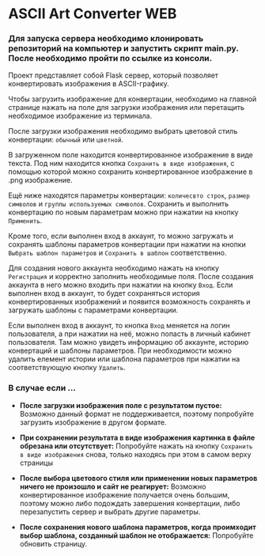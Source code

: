 # ASCII Art Converter WEB

### Для запуска сервера необходимо клонировать репозиторий на компьютер и запустить скрипт main.py. После необходимо пройти по ссылке из консоли.

Проект представляет собой Flask сервер, который позволяет конвертировать изображения в ASCII-графику. <p>

Чтобы загрузить изображение для конвертации, необходимо на главной странице нажать на поле для загрузки изображения
или перетащить необходимое изображение из терминала. <p>

После загрузки изображения необходимо выбрать цветовой стиль конвертации: `обычный` или `цветной`. <br>

В загруженном поле находится конвертированное изображение в виде текста. Под ним находится кнопка
`Сохранить в виде изображения`, с помощью которой можно сохранить конвертированное изображение в .png изображение. <br>

Ещё ниже находятся параметры конвертации: `количесвто строк`, `размер символов` и `группы используемых символов`.
Сохранить и выполнить конвертацию по новым параметрам можно при нажатии на кнопку `Применить`. <p>

Кроме того, если выполнен вход в аккаунт, то можно загружать и сохранять шаблоны параметров конвертации при
нажатии на кнопки `Выбрать шаблон параметров` и `Сохранить в шаблон` соответственно.

Для создания нового аккаунта необходимо нажать на кнопку `Регистрация` и корректно заполнить необходимые поля.
После создания аккаунта в него можно входить при нажатии на кнопку `Вход`. Если выполнен вход в аккаунт,
то будет сохраняться история конвертированных изображений и появится возможность сохранять и загружать шаблоны
с параметрами конвертации. <p>

Если выполнен вход в аккаунт, то кнопка `Вход` меняется на логин пользователя, а при нажатии на неё, можно 
попасть в личный кабинет пользователя. Там можно увидеть информацию об аккаунте, историю конвертаций и шаблоны параметров.
При необходимости можно удалить елемент истории или шаблона параметров при нажатии на соответствующую кнопку `Удалить`. <p>


### В случае если ...

-  **После загрузки изображения поле с результатом пустое:** Возможно данный формат не поддерживается,
поэтому попробуйте загрузить изображение в другом формате.

-  **При сохранении результата в виде изображения картинка в файле обрезана или отсутствует:**
Попробуйте нажать на кнопку `Сохранить в виде изображения` снова, только находясь при этом в самом верху страницы
   
-  **После выбора цветового стиля или применении новых параметров ничего не произошло и сайт не реагирует:**
Возможно конвертированное изображение получается очень большим, поэтому можно либо подождать завершения
конвертации, либо перезапустить сервер и выбрать другие параметры.
   
-  **После сохранения нового шаблона параметров, когда проимходит выбор шаблона, созданный шаблон не отображается:**
Попробуйте обновить страницу.
